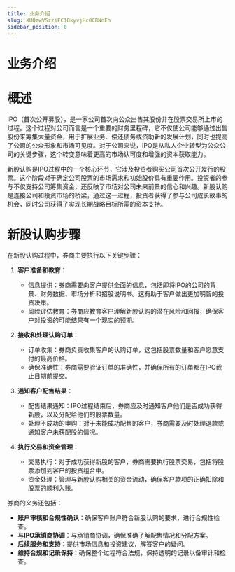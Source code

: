 ```yaml
---
title: 业务介绍
slug: XUQzwVSzziFC1OkyvjHc0CRNnEh
sidebar_position: 0
---
```



# 业务介绍

# 概述

IPO（首次公开募股），是一家公司首次向公众出售其股份并在股票交易所上市的过程。这个过程对公司而言是一个重要的财务里程碑，它不仅使公司能够通过出售股份来筹集大量资金，用于扩展业务、偿还债务或资助新的发展计划，同时也提高了公司的公众形象和市场可见度。对于公司来说，IPO是从私人企业转型为公众公司的关键步骤，这个转变意味着更高的市场认可度和增强的资本获取能力。

新股认购是IPO过程中的一个核心环节，它涉及投资者购买公司首次公开发行的股票。这个阶段对于确定公司股票的市场需求和初始股价具有重要作用。投资者的参与不仅支持公司筹集资金，还反映了市场对公司未来前景的信心和兴趣。新股认购是连接公司和投资市场的桥梁，通过这一过程，投资者获得了参与公司成长故事的机会，同时公司获得了实现长期战略目标所需的资本支持。

# 新股认购步骤

在新股认购过程中，券商主要执行以下关键步骤：

1. <b>客户准备和教育</b>：
    - 信息提供：券商需要向客户提供全面的信息，包括即将IPO的公司的背景、财务数据、市场分析和招股说明书。这有助于客户做出更加明智的投资决策。
    - 风险评估教育：券商应教育客户理解新股认购的潜在风险和回报，确保客户对投资的可能结果有一个现实的预期。

2. <b>接收和处理认购订单</b>：
    - 订单收集：券商负责收集客户的认购订单，这包括股票数量和客户愿意支付的最高价格。
    - 确保准确性：券商需要验证订单的准确性，并确保所有的订单都在IPO截止日期前提交。

3. <b>通知客户配售结果</b>：
    - 配售结果通知：IPO过程结束后，券商应及时通知客户他们是否成功获得新股，以及分配给他们的股票数量。
    - 处理不成功的申购：对于未能成功配售的客户，券商需要及时处理退款或通知客户未获配股的情况。

4. <b>执行交易和资金管理</b>：
    - 交易执行：对于成功获得新股的客户，券商需要执行股票交易，包括将股票添加到客户的投资组合中。
    - 资金处理：管理与新股认购相关的资金流动，确保客户款项的正确扣除和股票的顺利入账。

券商的义务还包括：

- <b>账户审核和合规性确认</b>：确保客户账户符合新股认购的要求，进行合规性检查。
- <b>与IPO承销商协调</b>：与承销商协调，确保准确了解配售情况和分配方案。
- <b>后续服务和支持</b>：提供市场信息和投资建议，解答客户的疑问。
- <b>维持合规和记录保持</b>：确保整个过程符合法规，保持透明的记录以备审计和检查。

